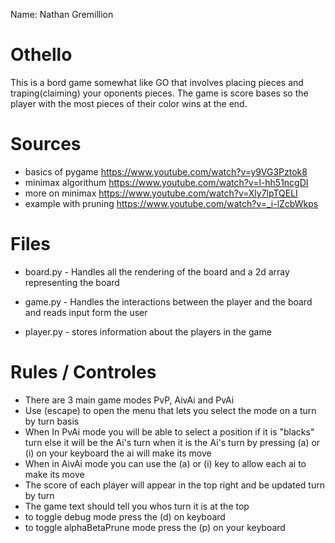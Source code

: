 Name: Nathan Gremillion

# Othello

This is a bord game somewhat like GO that involves placing pieces and traping(claiming) your oponents pieces. The game is score bases so the player with the most pieces of their color wins at the end.

# Sources

- basics of pygame https://www.youtube.com/watch?v=y9VG3Pztok8
- minimax algorithum https://www.youtube.com/watch?v=l-hh51ncgDI
- more on minimax https://www.youtube.com/watch?v=Xly7lpTQELI
- example with pruning https://www.youtube.com/watch?v=_i-lZcbWkps

# Files
 
 - board.py - Handles all the rendering of the board and a 2d array representing the board

 - game.py - Handles the interactions between the player and the board and reads input form the user

 - player.py - stores information about the players in the game

# Rules / Controles

- There are 3 main game modes PvP, AivAi and PvAi
- Use (escape) to open the menu that lets you select the mode on a turn by turn basis
- When In PvAi mode you will be able to select a position if it is "blacks" turn else it will be the Ai's turn
when it is the Ai's turn by pressing (a) or (i) on your keyboard the ai will make its move
- When in AivAi mode you can use the (a) or (i) key to allow each ai to make its move
- The score of each player will appear in the top right and be updated turn by turn
- The game text should tell you whos turn it is at the top
- to toggle debug mode press the (d) on keyboard 
- to toggle alphaBetaPrune mode press the (p) on your keyboard